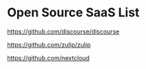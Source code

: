 # Open Source SaaS List

https://github.com/discourse/discourse

https://github.com/zulip/zulip

https://github.com/nextcloud



